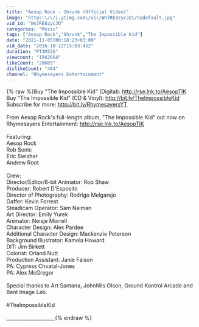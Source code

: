 ```yaml
---
title: "Aesop Rock - Shrunk (Official Video)"
image: "https:\/\/i.ytimg.com\/vi\/Wn7RE8zycJQ\/hqdefault.jpg"
vid_id: "Wn7RE8zycJQ"
categories: "Music"
tags: ["Aesop Rock","Shrunk","The Impossible Kid"]
date: "2021-11-05T00:18:23+03:00"
vid_date: "2016-10-12T15:03:45Z"
duration: "PT3M33S"
viewcount: "1942664"
likeCount: "20603"
dislikeCount: "484"
channel: "Rhymesayers Entertainment"
---
```

{% raw %}Buy &quot;The Impossible Kid&quot; (Digital):  <a rel="nofollow" target="blank" href="http://rse.lnk.to/AesopTIK">http://rse.lnk.to/AesopTIK</a><br />Buy &quot;The Impossible Kid&quot; (CD &amp; Vinyl):  <a rel="nofollow" target="blank" href="http://bit.ly/TheImpossibleKid">http://bit.ly/TheImpossibleKid</a><br />Subscribe for more:  <a rel="nofollow" target="blank" href="http://bit.ly/RhymesayersYT">http://bit.ly/RhymesayersYT</a><br /><br />From Aesop Rock's full-length album, &quot;The Impossible Kid&quot; out now on Rhymesayers Entertainment: <a rel="nofollow" target="blank" href="http://rse.lnk.to/AesopTIK">http://rse.lnk.to/AesopTIK</a><br /><br />Featuring:<br />Aesop Rock<br />Rob Sonic<br />Eric Swisher<br />Andrew Root<br /><br />Crew:<br />Director/Editor/8-bit Animator: Rob Shaw<br />Producer: Robert D'Esposito<br />Director of Photography: Rodrigo Melgarejo<br />Gaffer: Kevin Forrest<br />Steadicam Operator: Sam Naiman<br />Art Director: Emily Yurek<br />Animator: Neisje Morrell<br />Character Design: Alex Pardee<br />Additional Character Design: Mackenzie Peterson<br />Background Illustrator: Kamela Howard<br />DIT: Jim Birkett<br />Colorist: Orland Nutt<br />Production Assistant: Janie Faison<br />PA: Cypress Chvatal-Jones<br />PA: Alex McGregor<br /><br />Special thanks to Art Santana, JohnNils Olson, Ground Kontrol Arcade and Bent Image Lab.<br /><br />#TheImpossibleKid<br /><br />____________________{% endraw %}
